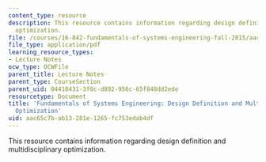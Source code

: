 ```yaml
---
content_type: resource
description: This resource contains information regarding design definition and multidisciplinary
  optimization.
file: /courses/16-842-fundamentals-of-systems-engineering-fall-2015/aac65c7bab13281e1265fc753edab4df_MIT16_842F15_Ses_6_Des_Def.pdf
file_type: application/pdf
learning_resource_types:
- Lecture Notes
ocw_type: OCWFile
parent_title: Lecture Notes
parent_type: CourseSection
parent_uid: 04410431-3f0c-d892-956c-65f848dd2ede
resourcetype: Document
title: 'Fundamentals of Systems Engineering: Design Definition and Multidisciplinary
  Optimization'
uid: aac65c7b-ab13-281e-1265-fc753edab4df
---
```

This resource contains information regarding design definition and multidisciplinary optimization.


